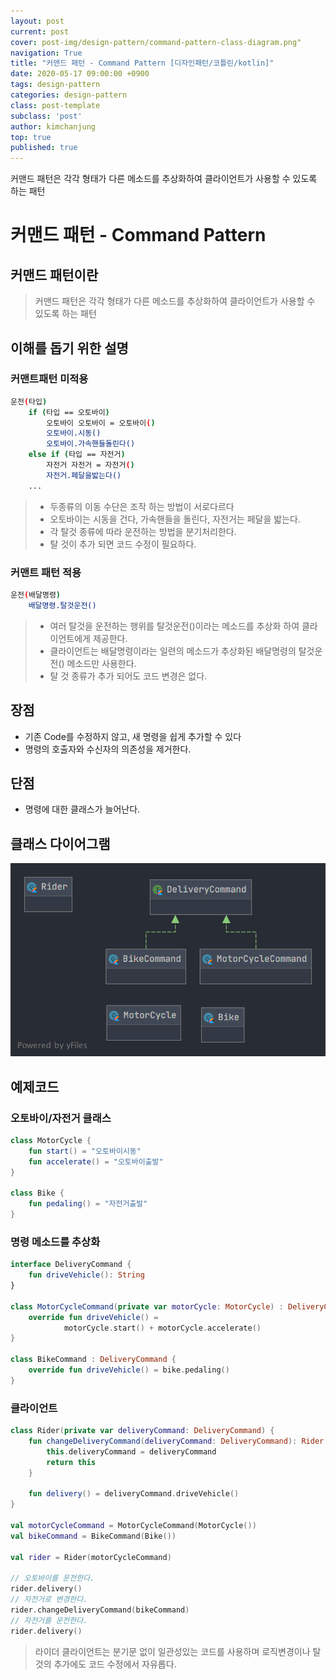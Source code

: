 ```yaml
---
layout: post
current: post
cover: post-img/design-pattern/command-pattern-class-diagram.png"
navigation: True
title: "커맨드 패턴 - Command Pattern [디자인패턴/코틀린/kotlin]"
date: 2020-05-17 09:00:00 +0900
tags: design-pattern
categories: design-pattern
class: post-template
subclass: 'post'
author: kimchanjung
top: true
published: true
---
```


커맨드 패턴은 각각 형태가 다른 메소드를 추상화하여 클라이언트가 사용할 수 있도록 하는 패턴


# 커맨드 패턴 - Command Pattern

## 커맨드 패턴이란
> 커맨드 패턴은 각각 형태가 다른 메소드를 추상화하여 클라이언트가 사용할 수 있도록 하는 패턴

## 이해를 돕기 위한 설명
### 커맨트패턴 미적용
```bash
운전(타입)
    if (타입 == 오토바이)
        오토바이 오토바이 = 오토바이()
        오토바이.시동()
        오토바이.가속핸들돌린다()
    else if (타입 == 자전거)
        자전거 자전거 = 자전거()
        자전거.페달을밟는다()
    ...        
```   
> - 두종류의 이동 수단은 조작 하는 방법이 서로다르다
> - 오토바이는 시동을 건다, 가속핸들을 돌린다, 자전거는 페달을 밟는다.
> - 각 탈것 종류에 따라 운전하는 방법을 분기처리한다.
> - 탈 것이 추가 되면 코드 수정이 필요하다. 

### 커맨트 패턴 적용 
```bash
운전(배달명령)
    배달명령.탈것운전()
```  
> - 여러 탈것을 운전하는 행위를 탈것운전()이라는 메소드를 추상화 하여 클라이언트에게 제공한다.
> - 클라이언트는 배달명령이라는 일련의 메소드가 추상화된 배달명령의 탈것운전() 메소드만 사용한다.
> - 탈 것 종류가 추가 되어도 코드 변경은 없다.

## 장점
- 기존 Code를 수정하지 않고, 새 명령을 쉽게 추가할 수 있다
- 명령의 호출자와 수신자의 의존성을 제거한다.  
 
## 단점
- 명령에 대한 클래스가 늘어난다.

## 클래스 다이어그램
![class-diagram](/post-img/design-pattern/command-pattern-class-diagram.png)


## 예제코드
### 오토바이/자전거 클래스

```kotlin
class MotorCycle {
    fun start() = "오토바이시동"
    fun accelerate() = "오토바이출발"
}

class Bike {
    fun pedaling() = "자전거출발"
}
```
### 명령 메소드를 추상화
```kotlin
interface DeliveryCommand {
    fun driveVehicle(): String
}

class MotorCycleCommand(private var motorCycle: MotorCycle) : DeliveryCommand {
    override fun driveVehicle() =
            motorCycle.start() + motorCycle.accelerate()
}

class BikeCommand : DeliveryCommand {
    override fun driveVehicle() = bike.pedaling()
}
```

### 클라이언트

```kotlin
class Rider(private var deliveryCommand: DeliveryCommand) {
    fun changeDeliveryCommand(deliveryCommand: DeliveryCommand): Rider {
        this.deliveryCommand = deliveryCommand
        return this
    }

    fun delivery() = deliveryCommand.driveVehicle()
}

val motorCycleCommand = MotorCycleCommand(MotorCycle())
val bikeCommand = BikeCommand(Bike())

val rider = Rider(motorCycleCommand)

// 오토바이를 운전한다.
rider.delivery()
// 자전거로 변경한다.
rider.changeDeliveryCommand(bikeCommand)
// 자전거를 운전한다.
rider.delivery()
```
> 라이더 클라이언트는 분기문 없이 일관성있는 코드를 사용하며 로직변경이나 탈것의 추가에도 코드 수정에서 자유롭다. 

